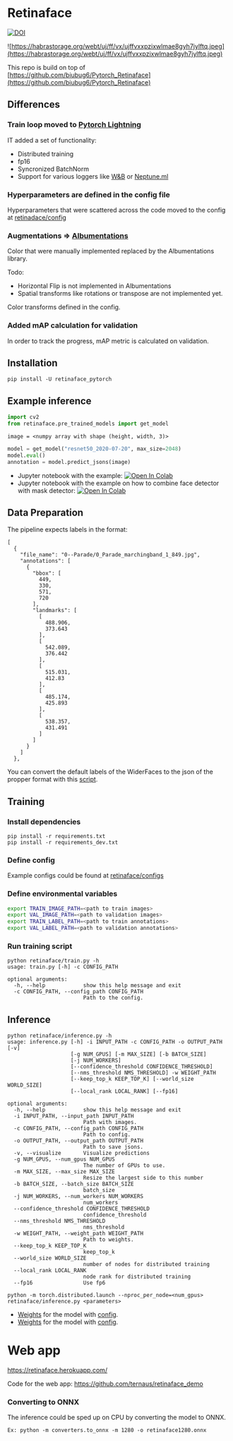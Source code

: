 # Retinaface
[![DOI](https://zenodo.org/badge/280950959.svg)](https://zenodo.org/badge/latestdoi/280950959)

![https://habrastorage.org/webt/uj/ff/vx/ujffvxxpzixwlmae8gyh7jylftq.jpeg](https://habrastorage.org/webt/uj/ff/vx/ujffvxxpzixwlmae8gyh7jylftq.jpeg)

This repo is build on top of [https://github.com/biubug6/Pytorch_Retinaface](https://github.com/biubug6/Pytorch_Retinaface)

## Differences

### Train loop moved to [Pytorch Lightning](https://github.com/PyTorchLightning/pytorch-lightning)

IT added a set of functionality:

 * Distributed training
 * fp16
 * Syncronized BatchNorm
 * Support for various loggers like [W&B](https://www.wandb.com/) or [Neptune.ml](https://neptune.ai/)

### Hyperparameters are defined in the config file

Hyperparameters that were scattered  across the code moved to the config at [retinadace/config](retinadace/config)

### Augmentations => [Albumentations](https://albumentations.ai/)

Color that were manually implemented replaced by the Albumentations library.

Todo:
* Horizontal Flip is not implemented in Albumentations
* Spatial transforms like rotations or transpose are not implemented yet.

Color transforms defined in the config.

### Added mAP calculation for validation
In order to track the progress, mAP metric is calculated on validation.

## Installation

`pip install -U retinaface_pytorch`

## Example inference

```python
import cv2
from retinaface.pre_trained_models import get_model
```

`image = <numpy array with shape (height, width, 3)>`

```python
model = get_model("resnet50_2020-07-20", max_size=2048)
model.eval()
annotation = model.predict_jsons(image)
```

* Jupyter notebook with the example: [![Open In Colab](https://colab.research.google.com/assets/colab-badge.svg)](https://colab.research.google.com/drive/1wLXZyoybDRKizfcIzxPwkeYp-XDpTM-K?usp=sharing)
* Jupyter notebook with the example on how to combine face detector with mask detector: [![Open In Colab](https://colab.research.google.com/assets/colab-badge.svg)](https://colab.research.google.com/drive/13Ktsrx164eQHfDmYLyMCoI-Kq0gC5Kg1?usp=sharing)

## Data Preparation

The pipeline expects labels in the format:

```
[
  {
    "file_name": "0--Parade/0_Parade_marchingband_1_849.jpg",
    "annotations": [
      {
        "bbox": [
          449,
          330,
          571,
          720
        ],
        "landmarks": [
          [
            488.906,
            373.643
          ],
          [
            542.089,
            376.442
          ],
          [
            515.031,
            412.83
          ],
          [
            485.174,
            425.893
          ],
          [
            538.357,
            431.491
          ]
        ]
      }
    ]
  },
```

You can convert the default labels of the WiderFaces to the json of the propper format with this [script](https://github.com/ternaus/iglovikov_helper_functions/blob/master/iglovikov_helper_functions/data_processing/wider_face/prepare_data.py).


## Training
### Install dependencies
```
pip install -r requirements.txt
pip install -r requirements_dev.txt
```

### Define config
Example configs could be found at [retinaface/configs](retinaface/configs)

### Define environmental variables

```bash
export TRAIN_IMAGE_PATH=<path to train images>
export VAL_IMAGE_PATH=<path to validation images>
export TRAIN_LABEL_PATH=<path to train annotations>
export VAL_LABEL_PATH=<path to validation annotations>
```

### Run training script

```
python retinaface/train.py -h
usage: train.py [-h] -c CONFIG_PATH

optional arguments:
  -h, --help            show this help message and exit
  -c CONFIG_PATH, --config_path CONFIG_PATH
                        Path to the config.

```

## Inference

```
python retinaface/inference.py -h
usage: inference.py [-h] -i INPUT_PATH -c CONFIG_PATH -o OUTPUT_PATH [-v]
                    [-g NUM_GPUS] [-m MAX_SIZE] [-b BATCH_SIZE]
                    [-j NUM_WORKERS]
                    [--confidence_threshold CONFIDENCE_THRESHOLD]
                    [--nms_threshold NMS_THRESHOLD] -w WEIGHT_PATH
                    [--keep_top_k KEEP_TOP_K] [--world_size WORLD_SIZE]
                    [--local_rank LOCAL_RANK] [--fp16]

optional arguments:
  -h, --help            show this help message and exit
  -i INPUT_PATH, --input_path INPUT_PATH
                        Path with images.
  -c CONFIG_PATH, --config_path CONFIG_PATH
                        Path to config.
  -o OUTPUT_PATH, --output_path OUTPUT_PATH
                        Path to save jsons.
  -v, --visualize       Visualize predictions
  -g NUM_GPUS, --num_gpus NUM_GPUS
                        The number of GPUs to use.
  -m MAX_SIZE, --max_size MAX_SIZE
                        Resize the largest side to this number
  -b BATCH_SIZE, --batch_size BATCH_SIZE
                        batch_size
  -j NUM_WORKERS, --num_workers NUM_WORKERS
                        num_workers
  --confidence_threshold CONFIDENCE_THRESHOLD
                        confidence_threshold
  --nms_threshold NMS_THRESHOLD
                        nms_threshold
  -w WEIGHT_PATH, --weight_path WEIGHT_PATH
                        Path to weights.
  --keep_top_k KEEP_TOP_K
                        keep_top_k
  --world_size WORLD_SIZE
                        number of nodes for distributed training
  --local_rank LOCAL_RANK
                        node rank for distributed training
  --fp16                Use fp6
```

```
python -m torch.distributed.launch --nproc_per_node=<num_gpus> retinaface/inference.py <parameters>
```

*  [Weights](https://drive.google.com/drive/folders/1DuiwlTd1BbZ0ZzafrV7qMncko1Z5a412?usp=sharing) for the model with [config](retinaface/configs/2020-07-19.yaml).
*  [Weights](https://drive.google.com/file/d/1slNNW1bntYqDKpvi2r1QfcQAwnhsVw9n/view?usp=sharing) for the model with [config](retinaface/configs/2020-07-20.yaml).

# Web app
https://retinaface.herokuapp.com/

Code for the web app: https://github.com/ternaus/retinaface_demo

### Converting to ONNX
The inference could be sped up on CPU by converting the model to ONNX.

```
Ex: python -m converters.to_onnx -m 1280 -o retinaface1280.onnx
```
